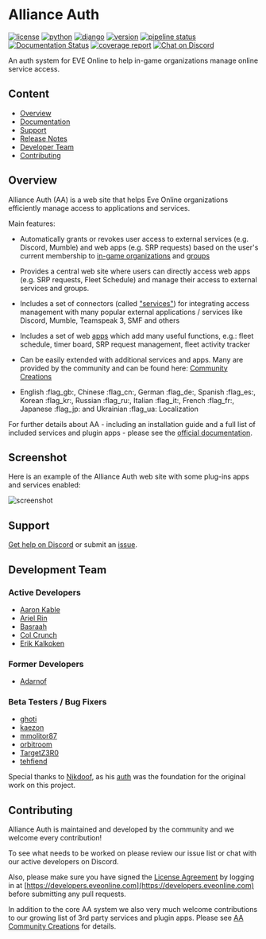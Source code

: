 # Alliance Auth

[![license](https://img.shields.io/badge/license-GPLv2-green)](https://pypi.org/project/allianceauth/)
[![python](https://img.shields.io/pypi/pyversions/allianceauth)](https://pypi.org/project/allianceauth/)
[![django](https://img.shields.io/pypi/djversions/allianceauth?label=django)](https://pypi.org/project/allianceauth/)
[![version](https://img.shields.io/pypi/v/allianceauth?label=release)](https://pypi.org/project/allianceauth/)
[![pipeline status](https://gitlab.com/allianceauth/allianceauth/badges/master/pipeline.svg)](https://gitlab.com/allianceauth/allianceauth/commits/master)
[![Documentation Status](https://readthedocs.org/projects/allianceauth/badge/?version=latest)](http://allianceauth.readthedocs.io/?badge=latest)
[![coverage report](https://gitlab.com/allianceauth/allianceauth/badges/master/coverage.svg)](https://gitlab.com/allianceauth/allianceauth/commits/master)
[![Chat on Discord](https://img.shields.io/discord/399006117012832262.svg)](https://discord.gg/fjnHAmk)

An auth system for EVE Online to help in-game organizations manage online service access.

## Content

- [Overview](#overview)
- [Documentation](http://allianceauth.rtfd.io)
- [Support](#support)
- [Release Notes](https://gitlab.com/allianceauth/allianceauth/-/releases)
- [Developer Team](#developer-team)
- [Contributing](#contributing)

## Overview

Alliance Auth (AA) is a web site that helps Eve Online organizations efficiently manage access to applications and services.

Main features:

- Automatically grants or revokes user access to external services (e.g. Discord, Mumble) and web apps (e.g. SRP requests) based on the user's current membership to [in-game organizations](https://allianceauth.readthedocs.io/en/latest/features/core/states/) and [groups](https://allianceauth.readthedocs.io/en/latest/features/core/groups/)

- Provides a central web site where users can directly access web apps (e.g. SRP requests, Fleet Schedule) and manage their access to external services and groups.

- Includes a set of connectors (called ["services"](https://allianceauth.readthedocs.io/en/latest/features/services/)) for integrating access management with many popular external applications / services like Discord, Mumble, Teamspeak 3, SMF and others

- Includes a set of web [apps](https://allianceauth.readthedocs.io/en/latest/features/apps/) which add many useful functions, e.g.: fleet schedule, timer board, SRP request management, fleet activity tracker

- Can be easily extended with additional services and apps. Many are provided by the community and can be found here: [Community Creations](https://gitlab.com/allianceauth/community-creations)

- English :flag_gb:, Chinese :flag_cn:, German :flag_de:, Spanish :flag_es:, Korean :flag_kr:, Russian :flag_ru:, Italian :flag_it:, French :flag_fr:, Japanese :flag_jp: and Ukrainian :flag_ua: Localization

For further details about AA - including an installation guide and a full list of included services and plugin apps - please see the [official documentation](http://allianceauth.rtfd.io).

## Screenshot

Here is an example of the Alliance Auth web site with some plug-ins apps and services enabled:

![screenshot](https://i.imgur.com/2tnX9kD.png)

## Support

[Get help on Discord](https://discord.gg/fjnHAmk) or submit an [issue](https://gitlab.com/allianceauth/allianceauth/issues).

## Development Team

### Active Developers

- [Aaron Kable](https://gitlab.com/aaronkable/)
- [Ariel Rin](https://gitlab.com/soratidus999/)
- [Basraah](https://gitlab.com/basraah/)
- [Col Crunch](https://gitlab.com/colcrunch/)
- [Erik Kalkoken](https://gitlab.com/ErikKalkoken/)

### Former Developers

- [Adarnof](https://gitlab.com/adarnof/)

### Beta Testers / Bug Fixers

- [ghoti](https://gitlab.com/ChainsawMcGinny/)
- [kaezon](https://github.com/kaezon/)
- [mmolitor87](https://gitlab.com/mmolitor87/)
- [orbitroom](https://github.com/orbitroom/)
- [TargetZ3R0](https://github.com/TargetZ3R0)
- [tehfiend](https://github.com/tehfiend/)

Special thanks to [Nikdoof](https://github.com/nikdoof/), as his [auth](https://github.com/nikdoof/test-auth) was the foundation for the original work on this project.

## Contributing

Alliance Auth is maintained and developed by the community and we welcome every contribution!

To see what needs to be worked on please review our issue list or chat with our active developers on Discord.

Also, please make sure you have signed the [License Agreement](https://developers.eveonline.com/resource/license-agreement) by logging in at [https://developers.eveonline.com](https://developers.eveonline.com) before submitting any pull requests.

In addition to the core AA system we also very much welcome contributions to our growing list of 3rd party services and plugin apps. Please see [AA Community Creations](https://gitlab.com/allianceauth/community-creations) for details.
